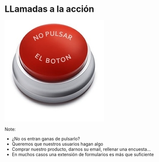 # LLamadas a la acción
<img src="/images/botonrojo.jpg"/>

Note:
* ¿No os entran ganas de pulsarlo?
* Queremos que nuestros usuarios hagan algo
* Comprar nuestro producto, darnos su email, rellenar una encuesta...
* En muchos casos una extensión de formularios es más que suficiente
